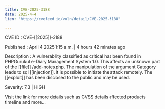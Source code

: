 ```yaml
---
title: CVE-2025-3188
date: 2025-4-4
lien: "https://cvefeed.io/vuln/detail/CVE-2025-3188"

---
```


CVE ID : CVE-[[2025]]-3188

Published :  April 4
2025
1:15 a.m. | 4 hours
42 minutes ago

Description : A vulnerability classified as critical has been found in PHPGurukul e-Diary Management System 1.0. This affects an unknown part of the  [[file]] /add-notes.php. The manipulation of the argument Category leads to sql  [[injection]]. It is possible to initiate the attack remotely. The  [[exploit]] has been disclosed to the public and may be used.

Severity: 7.3 | HIGH

Visit the link for more details
such as CVSS details
affected products
timeline
and more...
